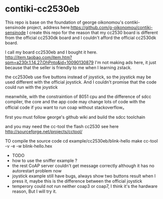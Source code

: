 contiki-cc2530eb
================

This repo is base on the foundation of george oikonomou's
contiki-sensinode project, address here:https://github.com/g-oikonomou/contiki-sensinode
I create this repo for the reason that my cc2530
board is different from the official cc2530dk board and I
couldn't afford the official cc2530dk board.

I call my board cc2530eb and I bought it here. http://item.taobao.com/item.htm?spm=a230r.1.14.27.OhPnto&id=10090130879
I'm not making ads here, it just because that the seller is friendly
to me when I learning zstack.

the cc2530eb use five buttons instead of joystick, so the joystick
 may be used different with the official joystick. And I couldn't
 promise that the code could run with the joystick

meanwhile, with the constraintion of 8051 cpu and the difference of
sdcc compiler, the core and the app code may change lots of code with the
official code if you want to run coap without stackoverflow。

first you must follow george's github wiki and build the sdcc
toolchain

and you may need the cc-tool the flash cc2530 see here http://sourceforge.net/projects/cctool/

TO compile the source code 
cd example/cc2530eb/blink-hello
make
cc-tool -v -e -w blink-hello.hex

* TODO
* how to use the sniffer example ? 
* the rest CoAP server couldn't get message correctly although it has no autorestart problem now
* joystick example still have bugs, always show two buttons result when I press it, maybe this is the difference between the official joystick
* temperory could not run neither coap3 or coap7, I think it's the hardware reason, But I will try it.
